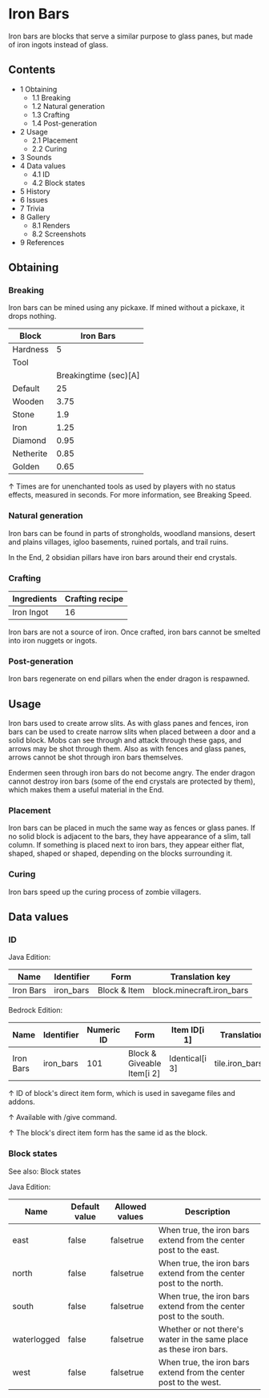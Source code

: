 # Iron Bars
Iron bars are blocks that serve a similar purpose to glass panes, but made of iron ingots instead of glass.

## Contents
- 1 Obtaining
	- 1.1 Breaking
	- 1.2 Natural generation
	- 1.3 Crafting
	- 1.4 Post-generation
- 2 Usage
	- 2.1 Placement
	- 2.2 Curing
- 3 Sounds
- 4 Data values
	- 4.1 ID
	- 4.2 Block states
- 5 History
- 6 Issues
- 7 Trivia
- 8 Gallery
	- 8.1 Renders
	- 8.2 Screenshots
- 9 References

## Obtaining
### Breaking
Iron bars can be mined using any pickaxe. If mined without a pickaxe, it drops nothing.

| Block     | Iron Bars             |
|-----------|-----------------------|
| Hardness  | 5                     |
| Tool      |                       |
|           | Breakingtime (sec)[A] |
| Default   | 25                    |
| Wooden    | 3.75                  |
| Stone     | 1.9                   |
| Iron      | 1.25                  |
| Diamond   | 0.95                  |
| Netherite | 0.85                  |
| Golden    | 0.65                  |


↑ Times are for unenchanted tools as used by players with no status effects, measured in seconds. For more information, see Breaking Speed.


### Natural generation
Iron bars can be found in parts of strongholds, woodland mansions, desert and plains villages, igloo basements, ruined portals, and trail ruins.

In the End, 2 obsidian pillars have iron bars around their end crystals.

### Crafting
| Ingredients | Crafting recipe |
|-------------|-----------------|
| Iron Ingot  | 16              |

Iron bars are not a source of iron. Once crafted, iron bars cannot be smelted into iron nuggets or ingots.

### Post-generation
Iron bars regenerate on end pillars when the ender dragon is respawned.

## Usage
Iron bars used to create arrow slits.
As with glass panes and fences, iron bars can be used to create narrow slits when placed between a door and a solid block. Mobs can see through and attack through these gaps, and arrows may be shot through them. Also as with fences and glass panes, arrows cannot be shot through iron bars themselves.

Endermen seen through iron bars do not become angry. The ender dragon cannot destroy iron bars (some of the end crystals are protected by them), which makes them a useful material in the End.

### Placement
Iron bars can be placed in much the same way as fences or glass panes. If no solid block is adjacent to the bars, they have appearance of a slim, tall column. If something is placed next to iron bars, they appear either flat,  shaped,  shaped or  shaped, depending on the blocks surrounding it.

### Curing
Iron bars speed up the curing process of zombie villagers.

## Data values
### ID
Java Edition:

| Name      | Identifier | Form         | Translation key           |
|-----------|------------|--------------|---------------------------|
| Iron Bars | iron_bars  | Block & Item | block.minecraft.iron_bars |

Bedrock Edition:

| Name      | Identifier | Numeric ID | Form                       | Item ID[i 1]   | Translation key     |
|-----------|------------|------------|----------------------------|----------------|---------------------|
| Iron Bars | iron_bars  | 101        | Block & Giveable Item[i 2] | Identical[i 3] | tile.iron_bars.name |


↑ ID of block's direct item form, which is used in savegame files and addons.

↑ Available with /give command.

↑ The block's direct item form has the same id as the block.


### Block states
See also: Block states

Java Edition:

| Name        | Default value | Allowed values | Description                                                        |
|-------------|---------------|----------------|--------------------------------------------------------------------|
| east        | false         | falsetrue      | When true, the iron bars extend from the center post to the east.  |
| north       | false         | falsetrue      | When true, the iron bars extend from the center post to the north. |
| south       | false         | falsetrue      | When true, the iron bars extend from the center post to the south. |
| waterlogged | false         | falsetrue      | Whether or not there's water in the same place as these iron bars. |
| west        | false         | falsetrue      | When true, the iron bars extend from the center post to the west.  |

